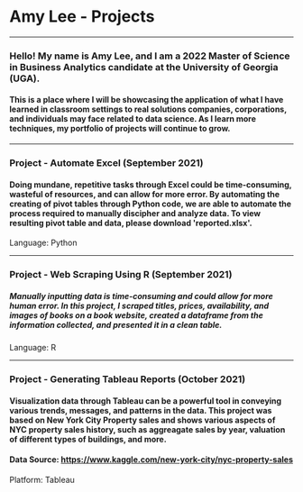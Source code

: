 # Amy Lee - Projects
---------------------
### Hello! My name is Amy Lee, and I am a 2022 Master of Science in Business Analytics candidate at the University of Georgia (UGA).
#### This is a place where I will be showcasing the application of what I have learned in classroom settings to real solutions companies, corporations, and individuals may face related to data science. As I learn more techniques, my portfolio of projects will continue to grow.
----------------------

### Project - Automate Excel (September 2021)
#### Doing mundane, repetitive tasks through Excel could be time-consuming, wasteful of resources, and can allow for more error. By automating the creating of pivot tables through Python code, we are able to automate the process required to manually discipher and analyze data. To view resulting pivot table and data, please download 'reported.xlsx'.

Language: Python

----------------

### Project - Web Scraping Using R (September 2021)
##### Manually inputting data is time-consuming and could allow for more human error. In this project, I scraped titles, prices, availability, and images of books on a book website, created a dataframe from the information collected, and presented it in a clean table. 

Language: R

--------------

### Project - Generating Tableau Reports (October 2021)

#### Visualization data through Tableau can be a powerful tool in conveying various trends, messages, and patterns in the data. This project was based on New York City Property sales and shows various aspects of NYC property sales history, such as aggreagate sales by year, valuation of different types of buildings, and more.

#### Data Source: https://www.kaggle.com/new-york-city/nyc-property-sales

Platform: Tableau
